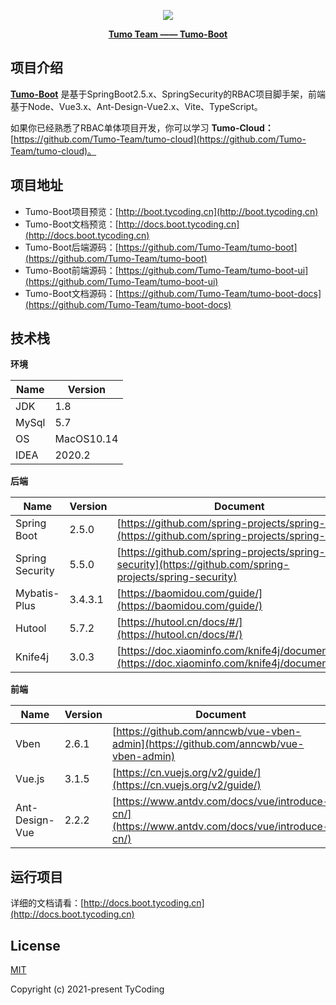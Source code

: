<p align="center">
    <img src="http://cdn.tycoding.cn/MIK-WxRzP9.png" />
</p>
<p align="center">
    <a href="https://github.com/Tumo-Team" target="_blank">
        <strong>Tumo Team —— Tumo-Boot</strong>
    </a>
</p>

## 项目介绍

**[Tumo-Boot](https://github.com/Tumo-Team/tumo-boot)** 是基于SpringBoot2.5.x、SpringSecurity的RBAC项目脚手架，前端基于Node、Vue3.x、Ant-Design-Vue2.x、Vite、TypeScript。

如果你已经熟悉了RBAC单体项目开发，你可以学习 **Tumo-Cloud：** [https://github.com/Tumo-Team/tumo-cloud](https://github.com/Tumo-Team/tumo-cloud)。

## 项目地址

- Tumo-Boot项目预览：[http://boot.tycoding.cn](http://boot.tycoding.cn)
- Tumo-Boot文档预览：[http://docs.boot.tycoding.cn](http://docs.boot.tycoding.cn)
- Tumo-Boot后端源码：[https://github.com/Tumo-Team/tumo-boot](https://github.com/Tumo-Team/tumo-boot)
- Tumo-Boot前端源码：[https://github.com/Tumo-Team/tumo-boot-ui](https://github.com/Tumo-Team/tumo-boot-ui)
- Tumo-Boot文档源码：[https://github.com/Tumo-Team/tumo-boot-docs](https://github.com/Tumo-Team/tumo-boot-docs)

## 技术栈

**环境**

| Name  | Version    |
| ----- | ---------- |
| JDK   | 1.8        |
| MySql | 5.7        |
| OS    | MacOS10.14 |
| IDEA  | 2020.2     |

**后端**

| Name            | Version | Document                                                     |
| --------------- | ------- | ------------------------------------------------------------ |
| Spring Boot     | 2.5.0   | [https://github.com/spring-projects/spring-boot](https://github.com/spring-projects/spring-boot) |
| Spring Security | 5.5.0   | [https://github.com/spring-projects/spring-security](https://github.com/spring-projects/spring-security) |
| Mybatis-Plus    | 3.4.3.1 | [https://baomidou.com/guide/](https://baomidou.com/guide/)   |
| Hutool          | 5.7.2   | [https://hutool.cn/docs/#/](https://hutool.cn/docs/#/)       |
| Knife4j         | 3.0.3   | [https://doc.xiaominfo.com/knife4j/documentation/](https://doc.xiaominfo.com/knife4j/documentation/) |

**前端**

| Name           | Version | Document                                                     |
| -------------- | ------- | ------------------------------------------------------------ |
| Vben           | 2.6.1   | [https://github.com/anncwb/vue-vben-admin](https://github.com/anncwb/vue-vben-admin) |
| Vue.js         | 3.1.5   | [https://cn.vuejs.org/v2/guide/](https://cn.vuejs.org/v2/guide/) |
| Ant-Design-Vue | 2.2.2   | [https://www.antdv.com/docs/vue/introduce-cn/](https://www.antdv.com/docs/vue/introduce-cn/) |

## 运行项目

详细的文档请看：[http://docs.boot.tycoding.cn](http://docs.boot.tycoding.cn)

## License

[MIT](https://github.com/Tumo-Team/tumo-boot/blob/master/LICENSE)

Copyright (c) 2021-present TyCoding

